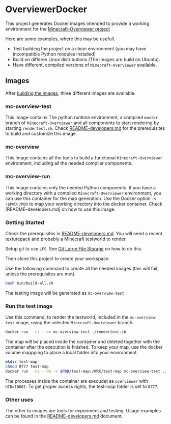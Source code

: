 # OverviewerDocker

This project generates Docker images intended to provide a working environment
for the [Minecraft-Overviewer project](https://github.com/overviewer/Minecraft-Overviewer)

Here are some examples, where this may be usefull.

* Test building the project on a clean environment (you may have incompatible Python modules installed)
* Build on differen Linux distributions (The images are build on Ubuntu).
* Have different, compiled versions of ``Minecraft-Overviewer`` available.

## Images

After [building the images](#getting-started),  three different images are available.

### mc-overview-test

This image contains The python runtime environment, a compiled ``master`` branch of ``Minecraft-Overviewer``
and all components to start rendering by starting ``rendertest.sh``. Check [README-developers.md](README-developers.md) for the prerequisites to build and customize this image.

### mc-overview

This Image contains all the tools to build a functional ``Minecraft-Overviewer`` environment,
including all the needed compiler components.

### mc-overview-run

This Image contains only the needed Python components. If you have a working directory with a
compiled  ``Minecraft-Overviewer`` environment, you can use this container for the map generation.
Use the Docker option ```-v \$PWD:/MOV``` to map your working directory into the docker container.
Check [README-developers.md] on how to use this image.

### Getting Started

Check the prerequisites in [README-developers.md](README-developers.md). You will need a recent texturepack
and probably a Minecraft testworld to render.

Setup git to use ``LFS``. See [Git Large File Storage](https://git-lfs.github.com/) on how to do this.

Then clone this project to create your workspace.

Use the following command to create all the needed images (this will fail, unless the prerequisites are met).

```bash
bash bin/build-all.sh
```

The testing image will be generated as ``mc-overview-test``

### Run the test image

Use this command, to render the testworld, included in the ``mc-overview-test`` image, using
the selected ``Minecraft-Overviewer`` branch.

```bash
docker run  -ti --rm mc-overview-test ./rendertest.sh
```

The map will be placed inside the container and deleted together with the container after the execution is finished. To keep your map, use the docker volume mappping to place a local folder into your environment.

```bash
mkdir test-map
chmod 0777 test-map
docker run  -ti --rm -v $PWD/test-map:/WRK/test-map mc-overview-test ./rendertest.sh
```

The processes inside the container are execudet as ``overviewer`` with ``UID=10001``.
To get proper access rights, the test-map folder is set to ```0777```.

### Other uses

The other to images are tools for experiment and testing. Usage examples  can be found in the
[README-developers.md](README-developers.md) document.
